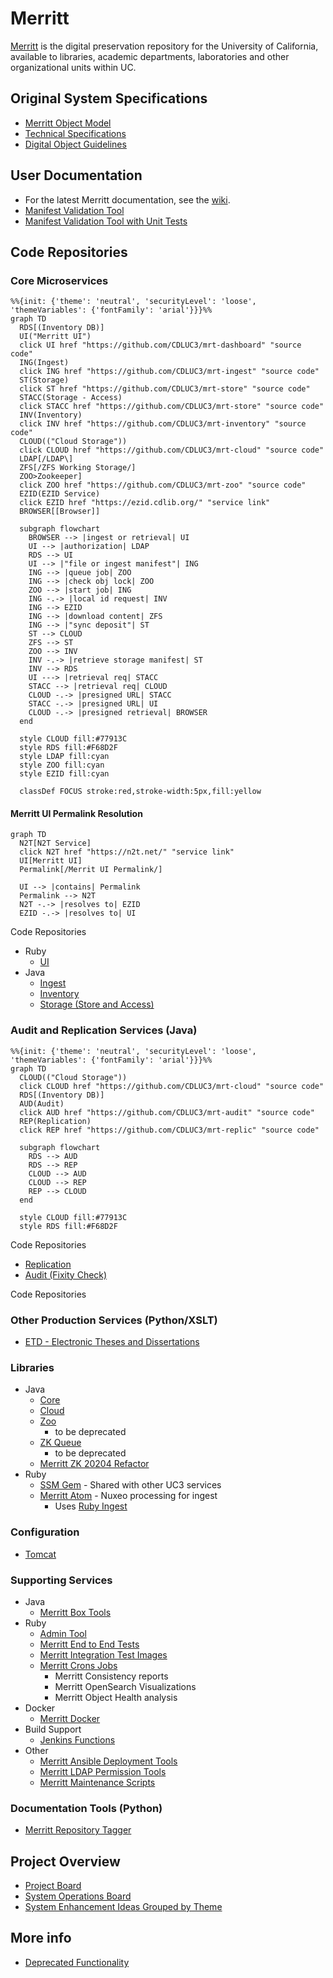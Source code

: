# Merritt 

[Merritt](https://merritt.cdlib.org) is the digital preservation repository for the University of California, available to libraries, academic departments, laboratories and other organizational units within UC.

## Original System Specifications
- [Merritt Object Model](https://github.com/CDLUC3/mrt-doc/blob/main/doc/Merritt-object-modeling-latest.pdf)
- [Technical Specifications](https://github.com/CDLUC3/mrt-doc/wiki/Technical-Documentation)
- [Digital Object Guidelines](https://github.com/CDLUC3/mrt-doc/blob/main/doc/cdl_gdo_v2021.pdf)

## User Documentation
- For the latest Merritt documentation, see the [wiki](https://github.com/cdluc3/mrt-doc/wiki).
- [Manifest Validation Tool](https://cdluc3.github.io/mrt-doc/manifest/index.html)
- [Manifest Validation Tool with Unit Tests](https://cdluc3.github.io/mrt-doc/manifest/index.html?unittest=1)

## Code Repositories

### Core Microservices 

```mermaid
%%{init: {'theme': 'neutral', 'securityLevel': 'loose', 'themeVariables': {'fontFamily': 'arial'}}}%%
graph TD
  RDS[(Inventory DB)]
  UI("Merritt UI")
  click UI href "https://github.com/CDLUC3/mrt-dashboard" "source code"
  ING(Ingest)
  click ING href "https://github.com/CDLUC3/mrt-ingest" "source code"
  ST(Storage)
  click ST href "https://github.com/CDLUC3/mrt-store" "source code"
  STACC(Storage - Access)
  click STACC href "https://github.com/CDLUC3/mrt-store" "source code"
  INV(Inventory)
  click INV href "https://github.com/CDLUC3/mrt-inventory" "source code"
  CLOUD(("Cloud Storage"))
  click CLOUD href "https://github.com/CDLUC3/mrt-cloud" "source code"
  LDAP[/LDAP\]
  ZFS[/ZFS Working Storage/]
  ZOO>Zookeeper]
  click ZOO href "https://github.com/CDLUC3/mrt-zoo" "source code"
  EZID(EZID Service)
  click EZID href "https://ezid.cdlib.org/" "service link"
  BROWSER[[Browser]]

  subgraph flowchart
    BROWSER --> |ingest or retrieval| UI
    UI --> |authorization| LDAP
    RDS --> UI
    UI --> |"file or ingest manifest"| ING
    ING --> |queue job| ZOO
    ING --> |check obj lock| ZOO
    ZOO --> |start job| ING
    ING -.-> |local id request| INV
    ING --> EZID
    ING --> |download content| ZFS
    ING --> |"sync deposit"| ST
    ST --> CLOUD
    ZFS --> ST
    ZOO --> INV
    INV -.-> |retrieve storage manifest| ST
    INV --> RDS
    UI ---> |retrieval req| STACC
    STACC --> |retrieval req| CLOUD
    CLOUD -.-> |presigned URL| STACC
    STACC -.-> |presigned URL| UI
    CLOUD -.-> |presigned retrieval| BROWSER
  end

  style CLOUD fill:#77913C
  style RDS fill:#F68D2F
  style LDAP fill:cyan
  style ZOO fill:cyan
  style EZID fill:cyan
  
  classDef FOCUS stroke:red,stroke-width:5px,fill:yellow
```

#### Merritt UI Permalink Resolution
```mermaid
graph TD
  N2T[N2T Service]
  click N2T href "https://n2t.net/" "service link"
  UI[Merritt UI]
  Permalink[/Merrit UI Permalink/]

  UI --> |contains| Permalink
  Permalink --> N2T
  N2T -.-> |resolves to| EZID
  EZID -.-> |resolves to| UI
```

Code Repositories
- Ruby
  - [UI](https://github.com/CDLUC3/mrt-dashboard)
- Java
  - [Ingest](https://github.com/CDLUC3/mrt-ingest)
  - [Inventory](https://github.com/CDLUC3/mrt-inventory)
  - [Storage (Store and Access)](https://github.com/CDLUC3/mrt-store)

### Audit and Replication Services (Java)

```mermaid
%%{init: {'theme': 'neutral', 'securityLevel': 'loose', 'themeVariables': {'fontFamily': 'arial'}}}%%
graph TD
  CLOUD(("Cloud Storage"))
  click CLOUD href "https://github.com/CDLUC3/mrt-cloud" "source code"
  RDS[(Inventory DB)]
  AUD(Audit)
  click AUD href "https://github.com/CDLUC3/mrt-audit" "source code"
  REP(Replication)
  click REP href "https://github.com/CDLUC3/mrt-replic" "source code"

  subgraph flowchart
    RDS --> AUD
    RDS --> REP
    CLOUD --> AUD
    CLOUD --> REP
    REP --> CLOUD
  end

  style CLOUD fill:#77913C
  style RDS fill:#F68D2F
```

Code Repositories
- [Replication](https://github.com/CDLUC3/mrt-replic)
- [Audit (Fixity Check)](https://github.com/CDLUC3/mrt-audit)

Code Repositories

### Other Production Services (Python/XSLT)
- [ETD - Electronic Theses and Dissertations](https://github.com/CDLUC3/uc3-etds)

### Libraries
- Java
  - [Core](https://github.com/CDLUC3/mrt-core2)
  - [Cloud](https://github.com/CDLUC3/mrt-cloud)
  - [Zoo](https://github.com/CDLUC3/mrt-zoo)
    - to be deprecated 
  - [ZK Queue](https://github.com/CDLUC3/cdl-zk-queue)
    - to be deprecated 
  - [Merritt ZK 20204 Refactor](https://github.com/CDLUC3/mrt-zk)
- Ruby
  - [SSM Gem](https://github.com/CDLUC3/uc3-ssm) - Shared with other UC3 services
  - [Merritt Atom](https://github.com/cdluc3/mrt-atom) - Nuxeo processing for ingest
    - Uses [Ruby Ingest](https://github.com/CDLUC3/mrt-ingest-ruby)

### Configuration
- [Tomcat](https://github.com/CDLUC3/mrt-tomcat)

### Supporting Services
- Java 
  - [Merritt Box Tools](https://github.com/CDLUC3/mrt-box) 
- Ruby
  - [Admin Tool](https://github.com/CDLUC3/mrt-admin-lambda)
  - [Merritt End to End Tests](https://github.com/CDLUC3/mrt-integ-tests)
  - [Merritt Integration Test Images](https://github.com/CDLUC3/merritt-docker/tree/main/mrt-inttest-services)
  - [Merritt Crons Jobs](https://github.com/CDLUC3/mrt-cron)
    - Merritt Consistency reports
    - Merritt OpenSearch Visualizations
    - Merritt Object Health analysis
- Docker
  - [Merritt Docker](https://github.com/CDLUC3/merritt-docker)
- Build Support
  - [Jenkins Functions](https://github.com/CDLUC3/mrt-jenkins)
- Other
  - [Merritt Ansible Deployment Tools](https://github.com/CDLUC3/mrt-ansible-service-restart)  
  - [Merritt LDAP Permission Tools](https://github.com/CDLUC3/merritt_ldap_tools)
  - [Merritt Maintenance Scripts](https://github.com/CDLUC3/mrt-maint)

### Documentation Tools (Python)
-  [Merritt Repository Tagger](https://github.com/CDLUC3/mrt-repo-tagger)

## Project Overview
- [Project Board](https://github.com/CDLUC3/mrt-doc/projects/1)
- [System Operations Board](https://github.com/CDLUC3/mrt-doc/projects/4)
- [System Enhancement Ideas Grouped by Theme](https://github.com/CDLUC3/mrt-doc/milestones)

## More info
- [Deprecated Functionality](deprecated_functionality.md)

